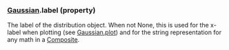 ### [Gaussian](Gaussian.md).label (property)




The label of the distribution object.  When not None, this is used for
the x-label when plotting (see [Gaussian.plot](Gaussian.plot.md)) and for the
string representation for any math in a [Composite](Composite.md).

